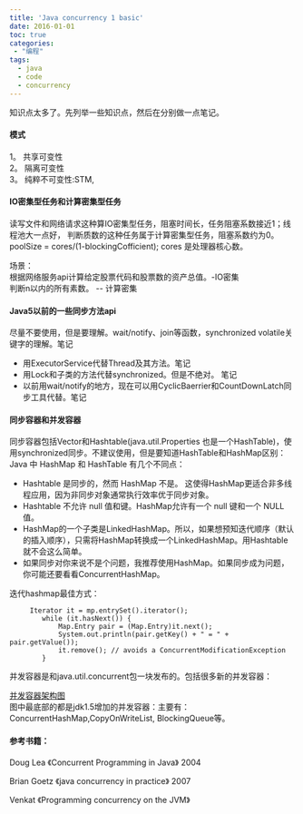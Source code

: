 ```yaml
---
title: 'Java concurrency 1 basic'
date: 2016-01-01
toc: true
categories:
 - "编程"
tags: 
  - java
  - code
  - concurrency
--- 
```


知识点太多了。先列举一些知识点，然后在分别做一点笔记。

#### 模式
1。 共享可变性  
2。 隔离可变性  
3。 纯粹不可变性:STM,  

#### IO密集型任务和计算密集型任务

读写文件和网络请求这种算IO密集型任务，阻塞时间长，任务阻塞系数接近1；线程池大一点好，
判断质数的这种任务属于计算密集型任务，阻塞系数约为0。  
poolSize = cores/(1-blockingCofficient); cores 是处理器核心数。

场景：  
根据网络服务api计算给定股票代码和股票数的资产总值。-IO密集   
判断n以内的所有素数。  -- 计算密集   

#### Java5以前的一些同步方法api

尽量不要使用，但是要理解。wait/notify、join等函数，synchronized volatile关键字的理解。笔记   

+ 用ExecutorService代替Thread及其方法。笔记  
+ 用Lock和子类的方法代替synchronized。但是不绝对。 笔记  
+ 以前用wait/notify的地方，现在可以用CyclicBaerrier和CountDownLatch同步工具代替。笔记

#### 同步容器和并发容器

同步容器包括Vector和Hashtable(java.util.Properties 也是一个HashTable)，使用synchronized同步。不建议使用，但是要知道HashTable和HashMap区别：   
Java 中 HashMap 和 HashTable 有几个不同点： 
+ Hashtable 是同步的，然而 HashMap 不是。 这使得HashMap更适合非多线程应用，因为非同步对象通常执行效率优于同步对象。  
+ Hashtable 不允许 null 值和键。HashMap允许有一个 null 键和一个 NULL 值。  
+ HashMap的一个子类是LinkedHashMap。所以，如果想预知迭代顺序（默认的插入顺序），只需将HashMap转换成一个LinkedHashMap。用Hashtable就不会这么简单。  
+  如果同步对你来说不是个问题，我推荐使用HashMap。如果同步成为问题，你可能还要看看ConcurrentHashMap。

迭代hashmap最佳方式：  
```
	 Iterator it = mp.entrySet().iterator();
	    while (it.hasNext()) {
	        Map.Entry pair = (Map.Entry)it.next();
	        System.out.println(pair.getKey() + " = " + pair.getValue());
	        it.remove(); // avoids a ConcurrentModificationException
	    }

```


并发容器是和java.util.concurrent包一块发布的。包括很多新的并发容器：  

[并发容器架构图](http://blog.csdn.net/fenglibing/article/details/37729335)  
图中最底部的都是jdk1.5增加的并发容器：主要有：ConcurrentHashMap,CopyOnWriteList, BlockingQueue等。


#### 参考书籍：

Doug Lea 《Concurrent Programming in Java》 2004  

Brian Goetz 《java concurrency in practice》 2007

Venkat 《Programming concurrency on the JVM》


